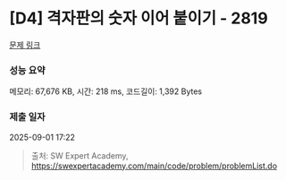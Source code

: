 # [D4] 격자판의 숫자 이어 붙이기 - 2819 

[문제 링크](https://swexpertacademy.com/main/code/problem/problemDetail.do?contestProbId=AV7I5fgqEogDFAXB) 

### 성능 요약

메모리: 67,676 KB, 시간: 218 ms, 코드길이: 1,392 Bytes

### 제출 일자

2025-09-01 17:22



> 출처: SW Expert Academy, https://swexpertacademy.com/main/code/problem/problemList.do